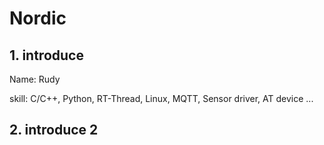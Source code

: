 # Nordic 

## 1. introduce

Name:  Rudy

skill: C/C++, Python, RT-Thread, Linux, MQTT, Sensor driver, AT device ...

## 2. introduce 2
